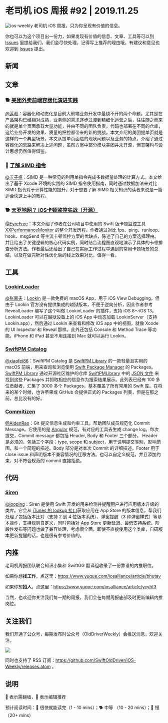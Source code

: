 # 老司机 iOS 周报 #92 | 2019.11.25

![ios-weekly](https://github.com/SwiftOldDriver/iOS-Weekly/blob/master/assets/ios-weekly.png?raw=true)
老司机 iOS 周报，只为你呈现有价值的信息。

你也可以为这个项目出一份力，如果发现有价值的信息、文章、工具等可以到 [Issues](https://github.com/SwiftOldDriver/iOS-Weekly/issues) 里提给我们，我们会尽快处理。记得写上推荐的理由哦。有建议和意见也欢迎到 [Issues](https://github.com/SwiftOldDriver/iOS-Weekly/issues) 提出。

## 新闻


## 文章

### 🐕 [美团外卖前端容器化演进实践](https://mp.weixin.qq.com/s/SAuKvlB0Bfj7dRIBzkhO8w)
[@莲叔](https://weibo.com/aaaron7)：容器化和动态化是目前大前端业务开发中最绕不开的两个命题。尤其是在产品架构已经相对成熟，业务侧的需求逐步过渡到精细化运营之后，往往随之而来的就是单个页面承载大量功能，并由不同的团队负责，代码也部署在不同的仓库，这给业务开发的效果、质量的把控都带来的新的挑战。本文介绍的美团提单页就是这样的一个典型场景，本文从提单页面临的现状问题以及业务的特点，介绍了通过容器化的思路来解决上述问题，虽然方案中部分模块美团并未开源，但其架构与设计思想仍然值得借鉴。

### 🐎 [了解 SIMD 指令](http://satanwoo.github.io/2019/12/01/SIMD-1/)
[@五子棋](https://github.com/SatanWoo)：SIMD 是一种常见的利用单指令完成多数据量处理的计算方式。本文给出了基于 Xcode 环境的实践的 SIMD 指令使用指南，同时通过数据加法来对比 SIMD 指令对于计算性能的提升。对于想要了解 SIMD 相关知识的读者来说是一篇适合快速上手的教程。

### 🐕 [天罗地网？ iOS卡顿监控实战（开源）](https://juejin.im/post/5db65fe0e51d452a1e58f37c)

[@EyreFree](https://github.com/EyreFree)：本文介绍了作者在公司项目中使用的 Swift 版卡顿监控工具 [XXPerformanceMonitor](https://github.com/HJTXX/XXPerformanceMonitor) 的整个开发历程。作者通过对比 fps、ping、runloop、hook、msgSend 等主流卡顿监控方案的优缺点，陈述了自己的方案选择理由。并且给出了关键逻辑的核心代码实例，同时结合流程图直观地演示了具体的卡顿排查分析方法。作者最后还给出了自己在实际工作过程中遇到的常用卡顿场景的总结，以及在做完针对性优化后的线上效果对比，值得一看。

## 工具

### [LookinLoader](https://github.com/creantan/LookinLoader)

[@张嘉夫](https://github.com/josephchang10)：[Lookin](https://lookin.work/) 是一款免费的 macOS App，用于 iOS View Debugging。但由于 Lookin 官方没有提供集成的越狱版本，不便于逆向分析，因此作者参考 RevealLoader 编写了这个叫做 LookinLoader 的插件，支持 iOS 8～iOS 13。LookinLoader 可以在越狱设备上的 iOS App 中动态加载 LookinServer（支持 Lookin.app），然后通过 Lookin 来查看和修改 iOS app 中的视图，就像 Xcode 的 UI Inspector 和 Reveal 那样。此外还包括 Console 和 Method Trace 等功能，iPhone 和 iPad 甚至不用连接到 Mac 就可以运行 Lookin。

### [SwiftPM Catalog](https://zeezide.com/en/products/swiftpmcatalog/)

[@xiaofei86](https://weibo.com/xuyafei86)：SwiftPM Catalog 是 [SwiftPM Library](https://swiftpm.co) 的一款轻量且实用的 macOS 前端，用来查询和浏览使用 [Swift Package Manager](https://swift.org/package-manager/)  的 Packages。[SwiftPM Library](https://swiftpm.co) 通过开源社区维护的仓库 [SwiftPMLibrary](https://github.com/daveverwer/SwiftPMLibrary) 中的 [JSON 文件](https://github.com/daveverwer/SwiftPMLibrary/blob/master/packages.json) 来找到这些 Packages 并抓取相应的信息作为搜索结果展示。此列表已经有 100 多位贡献者，汇集了 3000 多个 Packages，基本覆盖了所有常用的 Swift 库。在将来的某个时候，也许苹果或 GitHub 会提供正式的 Packages 列表，但是在那之前，总比没有的好。


### [Commitizen](https://github.com/commitizen/cz-cli)

[@AidenRao](https://weibo.com/AidenRao)：Git 提交信息生成和约束工具，帮助团队成员规范化 Commit Message。它使用的是 [Angular](https://docs.google.com/document/d/1QrDFcIiPjSLDn3EL15IJygNPiHORgU1_OOAqWjiDU5Y/edit#heading=h.greljkmo14y0) 规范，有对应的工具去生成 change log。每次提交，Commit message 都包括 Header, Body 和 Footer 三个部分。 Header 是必须的，包括三个字段：type, scope 和 subject，用于说明提交类别，影响范围，和一个简短的描述。Body 部分是对本次 Commit 的详细描述，Footer 用于 close issue 和声明版本不兼容情况的迁移方法。也可以自定义规范，并且添加约束，对不符合规范的 commit 直接拒绝。

## 代码

### [Siren](https://github.com/ArtSabintsev/Siren)

[@looping](https://github.com/looping)：Siren 是使用 Swift 开发的用来检测并提醒用户进行应用版本升级的类库。它会从 [iTunes 的 lookup 接口](https://developer.apple.com/library/archive/documentation/AudioVideo/Conceptual/iTuneSearchAPI/LookupExamples.html)获取应用在 App Store 的版本信息，帮我们处理了包括版本比对（支持 2 到 4 位版本系统）、弹窗提醒（3 种弹窗样式）等基本操作，支持规则自定义，同时包括对 App Store 更新延迟、最低支持系统、阶段性发布等问题也做了兼容处理，考虑很全面，即使不直接使用这个类库，自研版本更新提醒的话，也是很有参考价值的。

## 内推

老司机周报团队联合知识小集和 SwiftGG 翻译组收录了一份靠谱的内推职位。

如果你想**找工作**，点这里：https://www.yuque.com/iosalliance/article/bhutav

如果你想**招人**，点这里：https://www.yuque.com/iosalliance/article/ycyhf3

当然，也欢迎你关注我们每一期的周报，我们会在每期周报底部及时更新编辑内推岗位。

## 关注我们

我们开通了公众号，每期发布时公众号（OldDriverWeekly）会推送消息，欢迎关注。

![](https://github.com/SwiftOldDriver/iOS-Weekly/blob/master/assets/qrcode_for_wechat.jpg?raw=true)

同时也支持了 RSS 订阅：https://github.com/SwiftOldDriver/iOS-Weekly/releases.atom 。

## 说明

🚧 表示需翻墙，🌟 表示编辑推荐

预计阅读时间：🐎 很快就能读完（1 - 10 mins）；🐕 中等 （10 - 20 mins）；🐢 慢（20+ mins）
